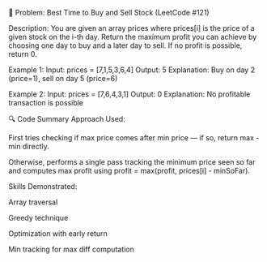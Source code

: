 🧩 Problem: Best Time to Buy and Sell Stock (LeetCode #121)

Description:
You are given an array prices where prices[i] is the price of a given stock on the i-th day.
Return the maximum profit you can achieve by choosing one day to buy and a later day to sell.
If no profit is possible, return 0.

Example 1:
Input: prices = [7,1,5,3,6,4]
Output: 5
Explanation: Buy on day 2 (price=1), sell on day 5 (price=6)

Example 2:
Input: prices = [7,6,4,3,1]
Output: 0
Explanation: No profitable transaction is possible

🔍 Code Summary
Approach Used:

First tries checking if max price comes after min price — if so, return max - min directly.

Otherwise, performs a single pass tracking the minimum price seen so far and computes max profit using profit = max(profit, prices[i] - minSoFar).

Skills Demonstrated:

Array traversal

Greedy technique

Optimization with early return

Min tracking for max diff computation
